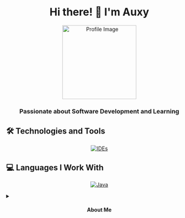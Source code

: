 <h1 align="center">Hi there! 👋 I'm Auxy</h1>
<p align="center">
  <img src="https://avatars.githubusercontent.com/u/115661100?v=4" alt="Profile Image" width="200" />
</p>
<h3 align="center">Passionate about Software Development and Learning</h3>

## 🛠️ Technologies and Tools
<p align="center">
  <a href="https://skillicons.dev">
    <img src="https://skillicons.dev/icons?i=idea,visualstudio" alt="IDEs" />
  </a>
</p>

## 💻 Languages I Work With
<p align="center">
  <a href="https://skillicons.dev">
    <img src="https://skillicons.dev/icons?i=java" alt="Java" />
  </a>
</p>

<details>
  <summary>
    <h4 align="center">About Me</h4>
  </summary>
  <p align="center">
    Hey there! 👋 I'm Auxy, a passionate software developer who loves to explore new technologies and build amazing things. I have a strong interest in solving complex problems and continuously enhancing my skills. While I may be new to the coding scene, I'm enthusiastic and dedicated to learning and growing every day.

   - 🌱 Currently, I'm diving deep into Java and working on various projects to sharpen my skills.
   - 🚀 Graduated high school recently, and I'm excited to take my programming journey to the next level.
   - 🎮 When I'm not coding, you might find me exploring my interests, which extend beyond the world of chess (not a big fan, sorry!).

   Let's connect and learn from each other! Feel free to reach out.
  </p>
</details>
